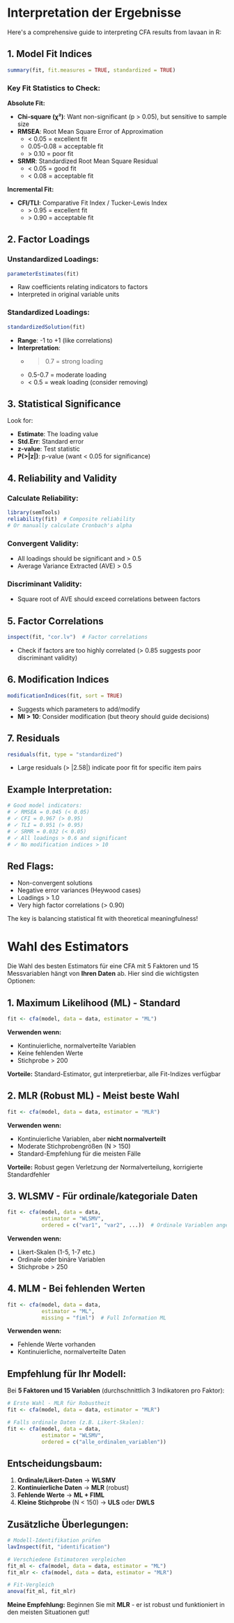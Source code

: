 # Interpretation der Ergebnisse
Here's a comprehensive guide to interpreting CFA results from lavaan in R:

## 1. **Model Fit Indices**

```r
summary(fit, fit.measures = TRUE, standardized = TRUE)
```

### Key Fit Statistics to Check:

**Absolute Fit:**
- **Chi-square (χ²)**: Want non-significant (p > 0.05), but sensitive to sample size
- **RMSEA**: Root Mean Square Error of Approximation
  - < 0.05 = excellent fit
  - 0.05-0.08 = acceptable fit
  - \> 0.10 = poor fit
- **SRMR**: Standardized Root Mean Square Residual
  - < 0.05 = good fit
  - < 0.08 = acceptable fit

**Incremental Fit:**
- **CFI/TLI**: Comparative Fit Index / Tucker-Lewis Index
  - \> 0.95 = excellent fit
  - \> 0.90 = acceptable fit

## 2. **Factor Loadings**

### Unstandardized Loadings:
```r
parameterEstimates(fit)
```
- Raw coefficients relating indicators to factors
- Interpreted in original variable units

### Standardized Loadings:
```r
standardizedSolution(fit)
```
- **Range**: -1 to +1 (like correlations)
- **Interpretation**:
  - > 0.7 = strong loading
  - 0.5-0.7 = moderate loading
  - < 0.5 = weak loading (consider removing)

## 3. **Statistical Significance**

Look for:
- **Estimate**: The loading value
- **Std.Err**: Standard error
- **z-value**: Test statistic
- **P(>|z|)**: p-value (want < 0.05 for significance)

## 4. **Reliability and Validity**

### Calculate Reliability:
```r
library(semTools)
reliability(fit)  # Composite reliability
# Or manually calculate Cronbach's alpha
```

### Convergent Validity:
- All loadings should be significant and > 0.5
- Average Variance Extracted (AVE) > 0.5

### Discriminant Validity:
- Square root of AVE should exceed correlations between factors

## 5. **Factor Correlations**

```r
inspect(fit, "cor.lv")  # Factor correlations
```
- Check if factors are too highly correlated (> 0.85 suggests poor discriminant validity)

## 6. **Modification Indices**

```r
modificationIndices(fit, sort = TRUE)
```
- Suggests which parameters to add/modify
- **MI > 10**: Consider modification (but theory should guide decisions)

## 7. **Residuals**

```r
residuals(fit, type = "standardized")
```
- Large residuals (> |2.58|) indicate poor fit for specific item pairs

## Example Interpretation:

```r
# Good model indicators:
# ✓ RMSEA = 0.045 (< 0.05)
# ✓ CFI = 0.967 (> 0.95)  
# ✓ TLI = 0.951 (> 0.95)
# ✓ SRMR = 0.032 (< 0.05)
# ✓ All loadings > 0.6 and significant
# ✓ No modification indices > 10
```

## Red Flags:
- Non-convergent solutions
- Negative error variances (Heywood cases)
- Loadings > 1.0
- Very high factor correlations (> 0.90)

The key is balancing statistical fit with theoretical meaningfulness!

# Wahl des Estimators

Die Wahl des besten Estimators für eine CFA mit 5 Faktoren und 15 Messvariablen hängt von **Ihren Daten** ab. Hier sind die wichtigsten Optionen:

## **1. Maximum Likelihood (ML) - Standard**

```r
fit <- cfa(model, data = data, estimator = "ML")
```

**Verwenden wenn:**
- Kontinuierliche, normalverteilte Variablen
- Keine fehlenden Werte
- Stichprobe > 200

**Vorteile:** Standard-Estimator, gut interpretierbar, alle Fit-Indizes verfügbar

## **2. MLR (Robust ML) - Meist beste Wahl**

```r
fit <- cfa(model, data = data, estimator = "MLR")
```

**Verwenden wenn:**
- Kontinuierliche Variablen, aber **nicht normalverteilt**
- Moderate Stichprobengrößen (N > 150)
- Standard-Empfehlung für die meisten Fälle

**Vorteile:** Robust gegen Verletzung der Normalverteilung, korrigierte Standardfehler

## **3. WLSMV - Für ordinale/kategoriale Daten**

```r
fit <- cfa(model, data = data, 
           estimator = "WLSMV",
           ordered = c("var1", "var2", ...))  # Ordinale Variablen angeben
```

**Verwenden wenn:**
- Likert-Skalen (1-5, 1-7 etc.)
- Ordinale oder binäre Variablen
- Stichprobe > 250

## **4. MLM - Bei fehlenden Werten**

```r
fit <- cfa(model, data = data, 
           estimator = "ML",
           missing = "fiml")  # Full Information ML
```

**Verwenden wenn:**
- Fehlende Werte vorhanden
- Kontinuierliche, normalverteilte Daten

## **Empfehlung für Ihr Modell:**

Bei **5 Faktoren und 15 Variablen** (durchschnittlich 3 Indikatoren pro Faktor):

```r
# Erste Wahl - MLR für Robustheit
fit <- cfa(model, data = data, estimator = "MLR")

# Falls ordinale Daten (z.B. Likert-Skalen):
fit <- cfa(model, data = data, 
           estimator = "WLSMV",
           ordered = c("alle_ordinalen_variablen"))
```

## **Entscheidungsbaum:**

1. **Ordinale/Likert-Daten** → **WLSMV**
2. **Kontinuierliche Daten** → **MLR** (robust)
3. **Fehlende Werte** → **ML + FIML**
4. **Kleine Stichprobe** (N < 150) → **ULS** oder **DWLS**

## **Zusätzliche Überlegungen:**

```r
# Modell-Identifikation prüfen
lavInspect(fit, "identification")

# Verschiedene Estimatoren vergleichen
fit_ml <- cfa(model, data = data, estimator = "ML")
fit_mlr <- cfa(model, data = data, estimator = "MLR")

# Fit-Vergleich
anova(fit_ml, fit_mlr)
```

**Meine Empfehlung:** Beginnen Sie mit **MLR** - er ist robust und funktioniert in den meisten Situationen gut!